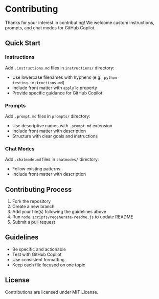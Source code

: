 # Contributing

Thanks for your interest in contributing! We welcome custom instructions, prompts, and chat modes for GitHub Copilot.

## Quick Start

### Instructions

Add `.instructions.md` files in `instructions/` directory:

- Use lowercase filenames with hyphens (e.g., `python-testing.instructions.md`)
- Include front matter with `applyTo` property
- Provide specific guidance for GitHub Copilot

### Prompts

Add `.prompt.md` files in `prompts/` directory:

- Use descriptive names with `.prompt.md` extension
- Include front matter with description
- Structure with clear goals and instructions

### Chat Modes

Add `.chatmode.md` files in `chatmodes/` directory:

- Follow existing patterns
- Include front matter with description

## Contributing Process

1. Fork the repository
2. Create a new branch
3. Add your file(s) following the guidelines above
4. Run `node scripts/regenerate-readme.js` to update README
5. Submit a pull request

## Guidelines

- Be specific and actionable
- Test with GitHub Copilot
- Use consistent formatting
- Keep each file focused on one topic

## License

Contributions are licensed under MIT License.
